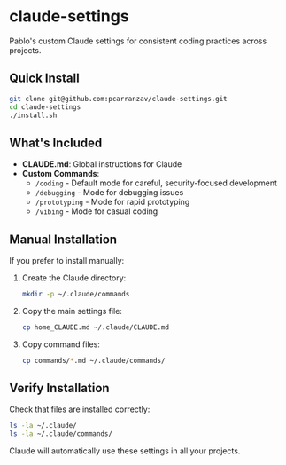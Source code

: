 # claude-settings

Pablo's custom Claude settings for consistent coding practices across projects.

## Quick Install

```bash
git clone git@github.com:pcarranzav/claude-settings.git
cd claude-settings
./install.sh
```

## What's Included

- **CLAUDE.md**: Global instructions for Claude
- **Custom Commands**:
  - `/coding` - Default mode for careful, security-focused development
  - `/debugging` - Mode for debugging issues
  - `/prototyping` - Mode for rapid prototyping
  - `/vibing` - Mode for casual coding

## Manual Installation

If you prefer to install manually:

1. Create the Claude directory:
   ```bash
   mkdir -p ~/.claude/commands
   ```

2. Copy the main settings file:
   ```bash
   cp home_CLAUDE.md ~/.claude/CLAUDE.md
   ```

3. Copy command files:
   ```bash
   cp commands/*.md ~/.claude/commands/
   ```

## Verify Installation

Check that files are installed correctly:
```bash
ls -la ~/.claude/
ls -la ~/.claude/commands/
```

Claude will automatically use these settings in all your projects.

